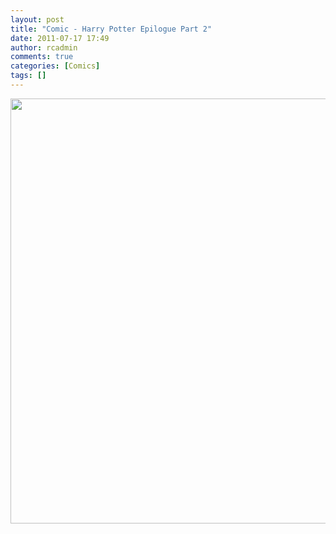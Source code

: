 ```yaml
---
layout: post
title: "Comic - Harry Potter Epilogue Part 2"
date: 2011-07-17 17:49
author: rcadmin
comments: true
categories: [Comics]
tags: []
---
```

<img src="http://dl.bitsmack.com/uploads/2011/07/20110717.jpg" alt="" title="Also Harry, Kingsley would like to have a word with you about you parking your flying motorcycle in his parking space." width="680" height="680" class="alignnone size-full wp-image-2243" />
